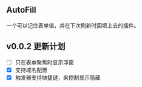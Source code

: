 ## AutoFill

一个可以记住表单值，并在下次刷新时回填上去的插件。

## v0.0.2 更新计划

- [ ] 只在表单聚焦时显示浮窗
- [x] 支持域名配置
- [x] 触发器支持快捷键，来控制显示隐藏
